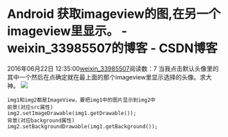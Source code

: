 # Android 获取imageview的图,在另一个imageview里显示。 - weixin_33985507的博客 - CSDN博客
2016年06月22日 12:35:00[weixin_33985507](https://me.csdn.net/weixin_33985507)阅读数：7
当我点击默认头像里的其中一个然后在点确定就在最上面的那个imageview里显示选择的头像。求大神。
![](http://c.hiphotos.baidu.com/zhidao/wh%3D600%2C800/sign=61731edc58afa40f3c93c6db9b542f77/bd3eb13533fa828bb49d340dff1f4134960a5aa5.jpg)
```
img1和img2都是ImageView，要把img1中的图片显示到img2中
前景(对应src属性)
img2.setImageDrawable(img1.getDrawable());
背景(对应background属性)
img2.setBackgroundDrawable(img1.getBackground());
```
